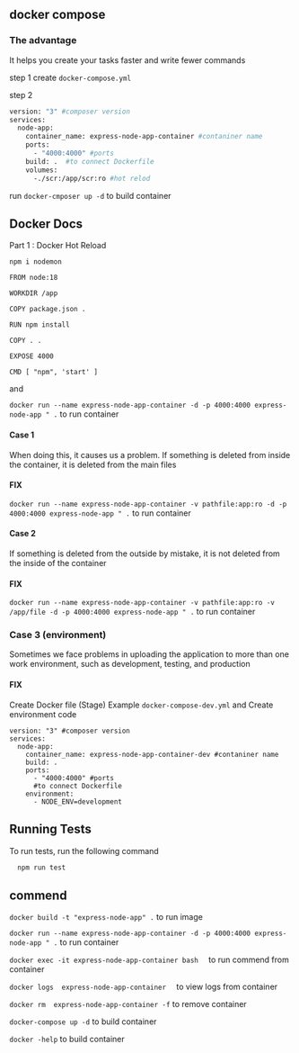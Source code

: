 
## docker compose

### The advantage
It helps you create your tasks faster and write fewer commands



step 1 
create ` docker-compose.yml `

step 2 


```bash
version: "3" #composer version
services:
  node-app:
    container_name: express-node-app-container #contaniner name
    ports:
      - "4000:4000" #ports
    build: .  #to connect Dockerfile
    volumes:
      -./scr:/app/scr:ro #hot relod
```
run ` docker-cmposer up -d ` to build container


## Docker Docs 

Part 1 : Docker Hot Reload

` npm i nodemon `

```
FROM node:18

WORKDIR /app

COPY package.json .

RUN npm install

COPY . .

EXPOSE 4000

CMD [ "npm", 'start' ]
```
and

` docker run --name express-node-app-container -d -p 4000:4000 express-node-app " . ` to run container

#### Case 1 
When doing this, it causes us a problem. If something is deleted from inside the container, it is deleted from the main files
#### FIX
` docker run --name express-node-app-container -v pathfile:app:ro -d -p 4000:4000 express-node-app " . ` to run container

#### Case  2 
If something is deleted from the outside by mistake, it is not deleted from the inside of the container

#### FIX
` docker run --name express-node-app-container -v pathfile:app:ro -v /app/file -d -p 4000:4000 express-node-app " . ` to run container


### Case 3 (environment)
Sometimes we face problems in uploading the application to more than one work environment, such as development, testing, and production


#### FIX

Create Docker file (Stage)
Example ` docker-compose-dev.yml ` and Create environment code

```
version: "3" #composer version
services:
  node-app:
    container_name: express-node-app-container-dev #contaniner name
    build: .
    ports:
      - "4000:4000" #ports
      #to connect Dockerfile
    environment:
      - NODE_ENV=development
 ```
      
       
## Running Tests

To run tests, run the following command

```bash
  npm run test
```


## commend

` docker build -t "express-node-app" . ` to run image 

` docker run --name express-node-app-container -d -p 4000:4000 express-node-app " . ` to run container

` docker exec -it express-node-app-container bash   ` to run commend from container

` docker logs  express-node-app-container   ` to view logs from container

` docker rm  express-node-app-container -f ` to remove container

` docker-compose up -d ` to build container

` docker -help ` to build container



